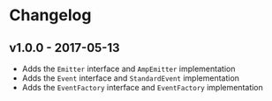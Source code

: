 # Changelog

## v1.0.0 - 2017-05-13

- Adds the `Emitter` interface and `AmpEmitter` implementation
- Adds the `Event` interface and `StandardEvent` implementation
- Adds the `EventFactory` interface and `EventFactory` implementation